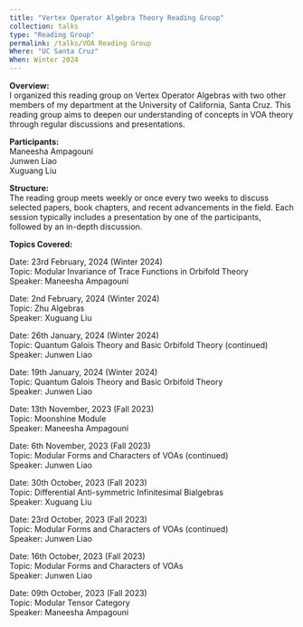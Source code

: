```yaml
---
title: "Vertex Operator Algebra Theory Reading Group"
collection: talks
type: "Reading Group"
permalink: /talks/VOA Reading Group
Where: "UC Santa Cruz"
When: Winter 2024
---
```


**Overview:**  <br>
I organized this reading group on Vertex Operator Algebras with two other members of my department at the University of California, Santa Cruz. This reading group aims to deepen our understanding of concepts in VOA theory through regular discussions and presentations.

**Participants:**  <br>
Maneesha Ampagouni  <br>
Junwen Liao  <br>
Xuguang Liu  <br>

**Structure:**  <br>
The reading group meets weekly or once every two weeks to discuss selected papers, book chapters, and recent advancements in the field. Each session typically includes a presentation by one of the participants, followed by an in-depth discussion.

**Topics Covered:**  <br>

Date: 23rd February, 2024 (Winter 2024)   <br>
Topic: Modular Invariance of Trace Functions in Orbifold Theory  <br>
Speaker: Maneesha Ampagouni  <br>

Date: 2nd February, 2024 (Winter 2024)   <br>
Topic: Zhu Algebras  <br>
Speaker: Xuguang Liu  <br>

Date: 26th January, 2024 (Winter 2024)   <br>
Topic: Quantum Galois Theory and Basic Orbifold Theory (continued) <br>
Speaker: Junwen Liao  <br>

Date: 19th January, 2024 (Winter 2024)   <br>
Topic: Quantum Galois Theory and Basic Orbifold Theory  <br>
Speaker: Junwen Liao  <br>

Date: 13th November, 2023 (Fall 2023)   <br>
Topic: Moonshine Module  <br>
Speaker: Maneesha Ampagouni  <br>

Date: 6th November, 2023 (Fall 2023)   <br>
Topic: Modular Forms and Characters of VOAs (continued)  <br>
Speaker: Junwen Liao  <br>

Date: 30th October, 2023 (Fall 2023)   <br>
Topic: Differential Anti-symmetric Infinitesimal Bialgebras  <br>
Speaker: Xuguang Liu  <br>

Date: 23rd October, 2023 (Fall 2023)   <br>
Topic: Modular Forms and Characters of VOAs (continued)  <br>
Speaker: Junwen Liao  <br>

Date: 16th October, 2023 (Fall 2023)   <br>
Topic: Modular Forms and Characters of VOAs  <br>
Speaker: Junwen Liao  <br>

Date: 09th October, 2023 (Fall 2023)   <br>
Topic: Modular Tensor Category  <br>
Speaker: Maneesha Ampagouni  <br>








